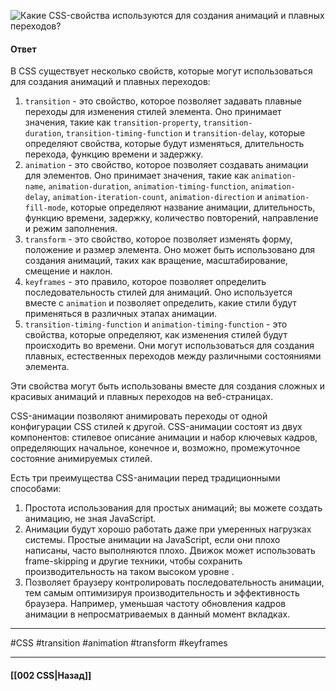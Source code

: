 ![Какие CSS-свойства используются для создания анимаций и плавных переходов?](https://youtu.be/DZjIcc6KdjE?t=29)

#### Ответ
В CSS существует несколько свойств, которые могут использоваться для создания анимаций и плавных переходов:

1. `transition` - это свойство, которое позволяет задавать плавные переходы для изменения стилей элемента. Оно принимает значения, такие как `transition-property`, `transition-duration`, `transition-timing-function` и `transition-delay`, которые определяют свойства, которые будут изменяться, длительность перехода, функцию времени и задержку.
2. `animation` - это свойство, которое позволяет создавать анимации для элементов. Оно принимает значения, такие как `animation-name`, `animation-duration`, `animation-timing-function`, `animation-delay`, `animation-iteration-count`, `animation-direction` и `animation-fill-mode`, которые определяют название анимации, длительность, функцию времени, задержку, количество повторений, направление и режим заполнения.
3. `transform` - это свойство, которое позволяет изменять форму, положение и размер элемента. Оно может быть использовано для создания анимаций, таких как вращение, масштабирование, смещение и наклон.
4. `keyframes` - это правило, которое позволяет определить последовательность стилей для анимаций. Оно используется вместе с `animation` и позволяет определить, какие стили будут применяться в различных этапах анимации.
5. `transition-timing-function` и `animation-timing-function` - это свойства, которые определяют, как изменения стилей будут происходить во времени. Они могут использоваться для создания плавных, естественных переходов между различными состояниями элемента.

Эти свойства могут быть использованы вместе для создания сложных и красивых анимаций и плавных переходов на веб-страницах.

CSS-анимации позволяют анимировать переходы от одной конфигурации CSS стилей к другой. 
CSS-анимации состоят из двух компонентов: стилевое описание анимации и набор ключевых кадров, определяющих начальное, конечное и, возможно, промежуточное состояние анимируемых стилей.

Есть три преимущества CSS-анимации перед традиционными способами:

1. Простота использования для простых анимаций; вы можете создать анимацию, не зная JavaScript.
2. Анимации будут хорошо работать даже при умеренных нагрузках системы. Простые анимации на JavaScript, если они плохо написаны, часто выполняются плохо. Движок может использовать frame-skipping и другие техники, чтобы сохранить производительность на таком высоком уровне .
3. Позволяет браузеру контролировать последовательность анимации, тем самым оптимизируя производительность и эффективность браузера. Например, уменьшая частоту обновления кадров анимации в непросматриваемых в данный момент вкладках.

___
#CSS #transition #animation #transform #keyframes 
___

#### [[002 CSS|Назад]]